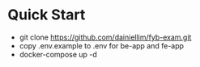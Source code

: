 # Quick Start

* git clone https://github.com/dainiellim/fyb-exam.git
* copy .env.example to .env for be-app and fe-app
* docker-compose up -d